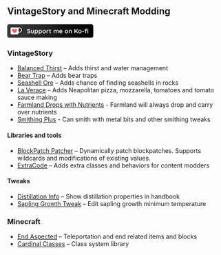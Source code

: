 ## VintageStory and Minecraft Modding
[<img src="kofi.png" width="200" />](https://ko-fi.com/O5O414011W)
### VintageStory
- [Balanced Thirst](https://mods.vintagestory.at/balancedthirst) – Adds thirst and water management
- [Bear Trap](https://mods.vintagestory.at/beartrap) – Adds bear traps
- [Seashell Ore](https://mods.vintagestory.at/seashellore) – Adds chance of finding seashells in rocks
- [La Verace](https://mods.vintagestory.at/show/mod/14493) – Adds Neapolitan pizza, mozzarella, tomatoes and tomato sauce making
- [Farmland Drops with Nutrients](https://mods.vintagestory.at/show/mod/15084) - Farmland will always drop and carry over nutrients
- [Smithing Plus](https://mods.vintagestory.at/show/mod/15312#showchangelog) - Can smith with metal bits and other smithing tweaks
#### Libraries and tools
- [BlockPatch Patcher](https://mods.vintagestory.at/show/mod/14682) – Dynamically patch blockpatches. Supports wildcards and modifications of existing values.
- [ExtraCode](https://mods.vintagestory.at/show/mod/14710) – Adds extra classes and behaviors for content modders
#### Tweaks
- [Distillation Info](https://mods.vintagestory.at/distillationinfo) – Show distillation properties in handbook
- [Sapling Growth Tweak](https://mods.vintagestory.at/saplinggrowthtweak) – Edit sapling growth minimum temperature


### Minecraft
- [End Aspected](https://modrinth.com/mod/end-aspected) – Teleportation and end related items and blocks
- [Cardinal Classes](https://modrinth.com/mod/cardinal-classes) – Class system library
